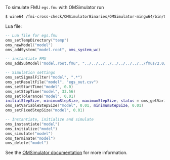 To simulate FMU `egs.fmu` with OMSimulator run
```bash
$ wine64 /fmi-cross-check/OMSimulatorBinaries/OMSimulator-mingw64/bin/OMSimulator.exe --stripRoot=true --skipCSVHeader=true --addParametersToCSV=true --intervals=500 --suppressPath=true --timeout=60 egs.lua
```

Lua file:
```lua
-- Lua file for egs.fmu
oms_setTempDirectory("temp")
oms_newModel("model")
oms_addSystem("model.root", oms_system_wc)

-- instantiate FMU
oms_addSubModel("model.root.fmu", "../../../../../../../../../fmus/2.0/cs/win64/Silver/3.3/egs/egs.fmu")

-- Simulation settings
oms_setSignalFilter("model", ".*")
oms_setResultFile("model", "egs_out.csv")
oms_setStartTime("model", 0.0)
oms_setStopTime("model", 33.56)
oms_setTolerance("model", 0.01)
initialStepSize, minimumStepSize, maximumStepSize, status = oms_getVariableStepSize("model")
oms_setVariableStepSize("model", 0.01, minimumStepSize, 0.01)
oms_setFixedStepSize("model", 0.01)

-- Instantiate, initialize and simulate
oms_instantiate("model")
oms_initialize("model")
oms_simulate("model")
oms_terminate("model")
oms_delete("model")
```

See the [OMSimulator documentation](https://openmodelica.org/doc/OMSimulator/master/html/index.html) for more information.